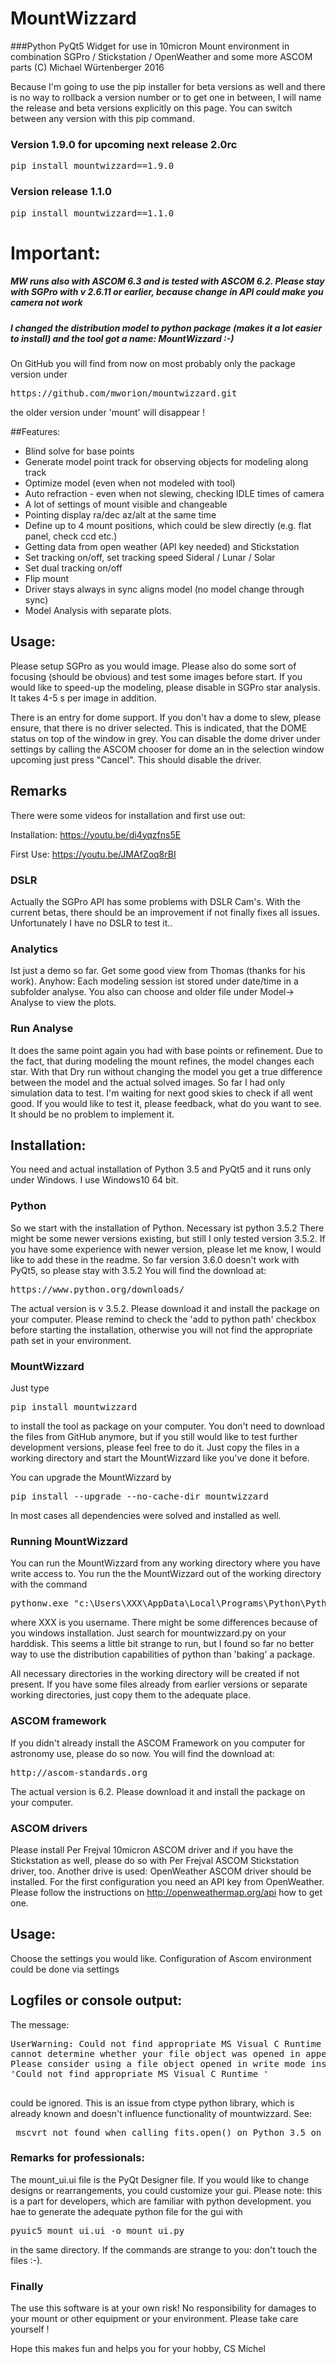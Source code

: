 # MountWizzard

###Python PyQt5 Widget for use in 10micron Mount environment in combination SGPro / Stickstation / OpenWeather and some more ASCOM parts
(C) Michael Würtenberger 2016

Because I'm going to use the pip installer for beta versions as well and there is no way to rollback a version number or to get one in
between, I will name the release and beta versions explicitly on this page. You can switch between any version with this pip command.

### Version 1.9.0 for upcoming next release 2.0rc
<pre>pip install mountwizzard==1.9.0 </pre>

### Version release 1.1.0
<pre>pip install mountwizzard==1.1.0 </pre>

# Important:

##### MW runs also with ASCOM 6.3 and is tested with ASCOM 6.2. Please stay with SGPro with v 2.6.11 or earlier, because change in API could make you camera not work

##### I changed the distribution model to python package (makes it a lot easier to install) and the tool got a name: MountWizzard :-)
On GitHub you will find from now on most probably only the package version under
<pre>https://github.com/mworion/mountwizzard.git</pre>
the older version under 'mount' will disappear !

##Features:
- Blind solve for base points
- Generate model point track for observing objects for modeling along track
- Optimize model (even when not modeled with tool)
- Auto refraction - even when not slewing, checking IDLE times of camera
- A lot of settings of mount visible and changeable
- Pointing display ra/dec az/alt at the same time
- Define up to 4 mount positions, which could be slew directly (e.g. flat panel, check ccd etc.)
- Getting data from open weather (API key needed) and Stickstation
- Set tracking on/off, set tracking speed Sideral / Lunar / Solar
- Set dual tracking on/off
- Flip mount
- Driver stays always in sync aligns model (no model change through sync)
- Model Analysis with separate plots.

## Usage:
Please setup SGPro as you would image. Please also do some sort of focusing (should be obvious) and test some images
before start. If you would like to speed-up the modeling, please disable in SGPro star analysis. It takes 4-5 s per
image in addition.

There is an entry for dome support. If you don't hav a dome to slew, please ensure, that there is no driver selected.
This is indicated, that the DOME status on top of the window in grey. You can disable the dome driver under settings
by calling the ASCOM chooser for dome an in the selection window upcoming just press "Cancel". This should disable the
driver.

## Remarks
There were some videos for installation and first use out:

Installation: https://youtu.be/di4yqzfns5E

First Use: https://youtu.be/JMAfZoq8rBI

### DSLR
Actually the SGPro API has some problems with DSLR Cam's. With the current betas, there should be an improvement if not
finally fixes all issues. Unfortunately I have no DSLR to test it..

### Analytics
Ist just a demo so far. Get some good view from Thomas (thanks for his work). Anyhow: Each modeling session ist stored
under date/time in a subfolder analyse. You also can choose and older file under Model-> Analyse to view the plots.

### Run Analyse
It does the same point again you had with base points or refinement. Due to the fact, that during modeling the mount
refines, the model changes each star. With that Dry run without changing the model you get a true difference between the
model and the actual solved images. So far I had only simulation data to test. I'm waiting for next good skies to check
if all went good. If you would like to test it, please feedback, what do you want to see. It should be no problem to
implement it.

## Installation:
You need and actual installation of Python 3.5 and PyQt5 and it runs only under Windows. I use Windows10 64 bit.

### Python
So we start with the installation of Python. Necessary ist python 3.5.2 There might be some newer versions existing, but
still I only tested version 3.5.2. If you have some experience with newer version, please let me know, I would like to
add these in the readme. So far version 3.6.0 doesn't work with PyQt5, so please stay with 3.5.2
You will find the download at:
<pre>https://www.python.org/downloads/</pre>
The actual version is v 3.5.2. Please download it and install the package on your computer. Please remind to check the
'add to python path' checkbox before starting the installation, otherwise you will not find the appropriate path set in
your environment.

### MountWizzard
Just type
<pre>pip install mountwizzard</pre>
to install the tool as package on your computer. You don't need to download the files from GitHub anymore, but if you
still would like to test further development versions, please feel free to do it. Just copy the files in a working
directory and start the MountWizzard like you've done it before.

You can upgrade the MountWizzard by
<pre>pip install --upgrade --no-cache-dir mountwizzard</pre>
In most cases all dependencies were solved and installed as well.

### Running MountWizzard
You can run the MountWizzard from any working directory where you have write access to. You run the the MountWizzard out
of the working directory with the command
<pre>pythonw.exe "c:\Users\XXX\AppData\Local\Programs\Python\Python35\Lib\site-packages\mountwizzard\mountwizzard.py</pre>
where XXX is you username. There might be some differences because of you windows installation. Just search for
mountwizzard.py on your harddisk. This seems a little bit strange to run, but I found so far no better way to use the
distribution capabilities of python than 'baking' a package.


All necessary directories in the working directory will be created if not present.
If you have some files already from earlier versions or separate working directories, just copy them to the adequate
place.

### ASCOM framework
If you didn't already install the ASCOM Framework on you computer for astronomy use, please do so now.
You will find the download at:
<pre>http://ascom-standards.org</pre>
The actual version is 6.2. Please download it and install the package on your computer.

### ASCOM drivers
Please install Per Frejval 10micron ASCOM driver and if you have the Stickstation as well, please do so with Per Frejval
ASCOM Stickstation driver, too. Another drive is used: OpenWeather ASCOM driver should be installed. For the first
configuration you need an API key from OpenWeather. Please follow the instructions on http://openweathermap.org/api
how to get one.

## Usage:
Choose the settings you would like. Configuration of Ascom environment could be done via settings

## Logfiles or console output:
The message:
<pre>UserWarning: Could not find appropriate MS Visual C Runtime library or library is corrupt/misconfiguration;
cannot determine whether your file object was opened in append mode.
Please consider using a file object opened in write mode instead.
'Could not find appropriate MS Visual C Runtime '
 </pre>
could be ignored. This is an issue from ctype python library, which is already known and doesn't influence
functionality of mountwizzard. See:
<pre> mscvrt not found when calling fits.open() on Python 3.5 on Win10 #4342
</pre>

### Remarks for professionals:
The mount_ui.ui file is the PyQt Designer file. If you would like to change designs or rearrangements, you could
customize your gui. Please note: this is a part for developers, which are familiar with python development.
you hae to generate the adequate python file for the gui with
<pre>pyuic5 mount_ui.ui -o mount_ui.py</pre>
in the same directory. If the commands are strange to you: don't touch the files :-).

### Finally
The use this software is at your own risk! No responsibility for damages to your mount or other equipment or your
environment. Please take care yourself !

Hope this makes fun and helps you for your hobby, CS Michel
